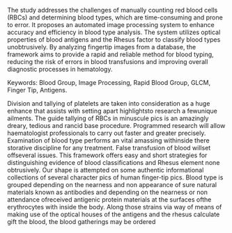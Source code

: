 The study addresses the challenges of manually counting red blood cells (RBCs) and determining blood types, which are time-consuming and prone to error. 
It proposes an automated image processing system to enhance accuracy and efficiency in blood type analysis.
The system utilizes optical properties of blood antigens and the Rhesus factor to classify blood types unobtrusively.
By analyzing fingertip images from a database, the framework aims to provide a rapid and reliable method for blood typing, 
reducing the risk of errors in blood transfusions and improving overall diagnostic processes in hematology.

Keywords: Blood Group, Image Processing, Rapid Blood Group, GLCM, Finger Tip, 
Antigens.

Division and tallying of platelets are taken into consideration as a huge enhance that 
assists with setting apart highlightsto research a fewunique ailments. The guide tallying 
of RBCs in minuscule pics is an amazingly dreary, tedious and rancid base procedure. 
Programmed research will allow haematologist professionals to carry out faster and 
greater precisely. Examination of blood type performs an vital amassing withinside 
there storative discipline for any treatment. False transfusion of blood willset offseveral 
issues. This framework offers easy and short strategies for distinguishing evidence of 
blood classifications and Rhesus element none obtrusively. Our shape is attempted on 
some authentic informational collections of several character pics of human finger-tip 
pics. Blood type is grouped depending on the nearness and non appearance of sure 
natural materials known as antibodies and depending on the nearness or non attendance 
ofreceived antigenic protein materials at the surfaces ofthe erythrocytes with inside the 
body. Along those strains via way of means of making use of the optical houses of the 
antigens and the rhesus calculate gift the blood, the blood gatherings may be ordered
